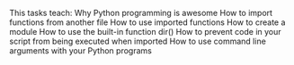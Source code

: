 This tasks teach: Why Python programming is awesome How to import functions from another file How to use imported functions How to create a module How to use the built-in function dir() How to prevent code in your script from being executed when imported How to use command line arguments with your Python programs
